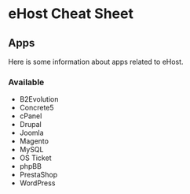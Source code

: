 # eHost Cheat Sheet


## Apps

Here is some information about apps related to eHost.

### Available

* B2Evolution
* Concrete5
* cPanel
* Drupal
* Joomla
* Magento
* MySQL
* OS Ticket
* phpBB
* PrestaShop
* WordPress
